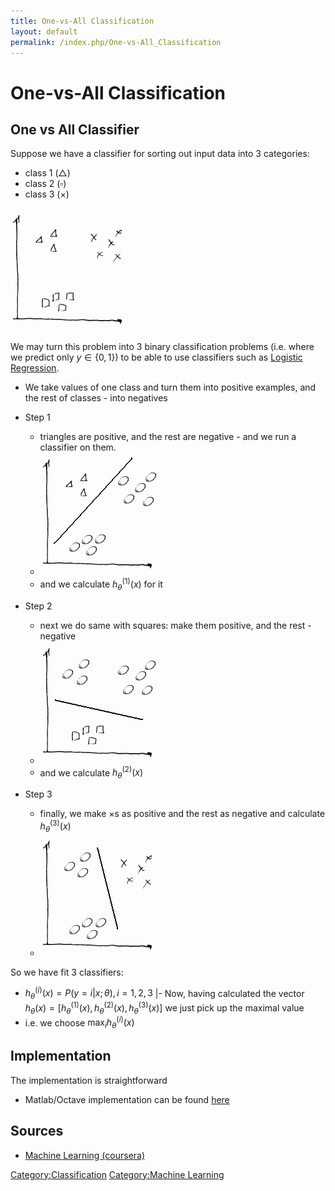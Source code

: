 ```yaml
---
title: One-vs-All Classification
layout: default
permalink: /index.php/One-vs-All_Classification
---
```


# One-vs-All Classification

## One vs All Classifier
Suppose we have a classifier for sorting out input data into 3 categories: 
- class 1 ($\triangle$)
- class 2 ($\square$)
- class 3 ($\times$)

<img src="https://raw.githubusercontent.com/alexeygrigorev/wiki-figures/master/legacy/multiclass-one-vs-all-01.png" alt="Image">

We may turn this problem into 3 binary classification problems (i.e. where we predict only $y \in \{0, 1\}$) to be able to use classifiers such as [Logistic Regression](Logistic_Regression).
- We take values of one class and turn them into positive examples, and the rest of classes - into negatives

- Step 1
  - triangles are positive, and the rest are negative - and we run a classifier  on them. 
  - <img src="https://raw.githubusercontent.com/alexeygrigorev/wiki-figures/master/legacy/multiclass-one-vs-all-02.png" alt="Image">
  - and we calculate $h_{\theta}^{(1)}(x)$ for it
- Step 2
  - next we do same with squares: make them positive, and the rest - negative
  - <img src="https://raw.githubusercontent.com/alexeygrigorev/wiki-figures/master/legacy/multiclass-one-vs-all-03.png" alt="Image">
  - and we calculate $h_{\theta}^{(2)}(x)$
- Step 3
  - finally, we make $\times$s as positive and the rest as negative and calculate $h_{\theta}^{(3)}(x)$
  - <img src="https://raw.githubusercontent.com/alexeygrigorev/wiki-figures/master/legacy/multiclass-one-vs-all-04.png" alt="Image">


So we have fit 3 classifiers:
- $h_{\theta}^{(i)}(x) = P(y = i |  x; \theta), i = 1, 2, 3$ |- Now, having calculated the vector $h_{\theta}(x) = [h_{\theta}^{(1)}(x), h_{\theta}^{(2)}(x), h_{\theta}^{(3)}(x)]$ we just pick up the maximal value 
- i.e. we choose $\max_{i} h_{\theta}^{(i)}(x)$


## Implementation
The implementation is straightforward
- Matlab/Octave implementation can be found [here](http://code.google.com/p/stolzen/source/browse/trunk/courses/coursera/Machine%20Learning/week04/mlclass-ex3/predictOneVsAll.m)


## Sources
- [Machine Learning (coursera)](Machine_Learning_(coursera))

[Category:Classification](Category_Classification)
[Category:Machine Learning](Category_Machine_Learning)
